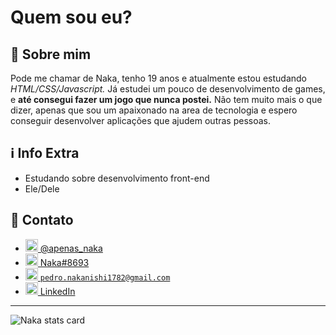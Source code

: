 <h1>Quem sou eu?</h1>
<h2>🚀 Sobre mim</h2>
<p>Pode me chamar de Naka, tenho 19 anos e atualmente estou estudando  <em>HTML/CSS/Javascript.</em>
Já estudei um pouco de desenvolvimento de games, e <strong>até consegui fazer um jogo que nunca postei.</strong> Não tem muito mais o que dizer, apenas que sou um apaixonado na area de tecnologia e espero conseguir desenvolver aplicações que ajudem outras pessoas.</p>
<h2>&#x2139 Info Extra</h2>
<ul>
    <li>Estudando sobre desenvolvimento front-end</li>
    <li>Ele/Dele</li>
</ul>
<h2>&#x1F4F1 Contato</h2>
<div>
    <ul>
        <li>
            <a href="https://instagram.com/apenas_naka">
                <img src="https://cdn-icons-png.flaticon.com/512/174/174855.png" alt="Instagram Logo" width="20px" height="20px"> @apenas_naka
            </a>
        </li>
        <li>
            <a href="https://discord.com/app">
                <img src="https://cdn-icons.flaticon.com/png/512/3670/premium/3670157.png?token=exp=1648087309~hmac=e2e10382874a89e99910a7df3ba202f0" alt="Discord Logo" width="20px" height="20px"> Naka#8693
            </a>
        </li>
         <li>
            <a href="https://mail.google.com/mail">
                <img src="https://cdn-icons-png.flaticon.com/512/5968/5968534.png" alt="Google Mail Logo" width="20px" height="20px"> <code>pedro.nakanishi1782@gmail.com</code>
            </a>
        </li>
         <li>
            <a href="www.linkedin.com/in/pedro-nakanishi">
                <img src="https://cdn-icons-png.flaticon.com/512/174/174857.png" alt="LinkedIn Logo" width="20px" height="20px"> LinkedIn
            </a>
        </li>
    </ul>
</div>
<hr>
<img src="https://github-readme-stats.vercel.app/api?username=N4ka&show_icons=true&theme=default&title_color=000000&text_color=000000&bg_color=ffffff&hide=stars,prs,issues,contribs?count_private=true" alt="Naka stats card" custom_title="Teste">

<!---
N4ka/N4ka is a ✨ special ✨ repository because its `README.md` (this file) appears on your GitHub profile.
You can click the Preview link to take a look at your changes.
--->
